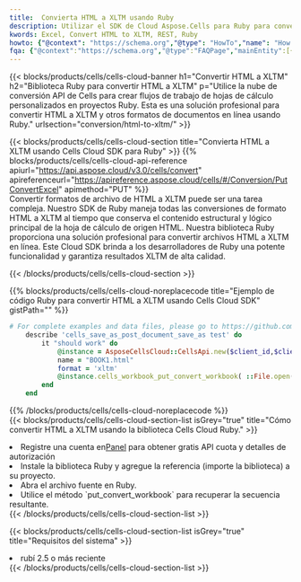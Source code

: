 ```yaml
---
title:  Convierta HTML a XLTM usando Ruby
description: Utilizar el SDK de Cloud Aspose.Cells para Ruby para convertir un archivo de formato HTML a un archivo de formato XLTM.
kwords: Excel, Convert HTML to XLTM, REST, Ruby
howto: {"@context": "https://schema.org","@type": "HowTo","name": "How to convert HTML to XLTM using the Cells Cloud Ruby library.","description": "How to convert HTML to XLTM using the Cells Cloud Ruby library.","image": {"@type": "ImageObject"},"url": "/ruby/conversion/html-to-xltm/","step": [{ "@type": "HowToStep","name": "How to convert HTML to XLTM using the Cells Cloud Ruby library. step 1", "image": {"@type": "ImageObject",},"url": "/ruby/conversion/html-to-xltm/","text": "Register an account at <a href='https://dashboard.aspose.cloud/'>Dashboard</a> to get free API quota & authorization details",},{ "@type": "HowToStep","name": "How to convert HTML to XLTM using the Cells Cloud Ruby library. step 1", "image": {"@type": "ImageObject",},"url": "/ruby/conversion/html-to-xltm/","text": "Install Ruby library and add the reference (import the library) to your project.",},{ "@type": "HowToStep","name": "How to convert HTML to XLTM using the Cells Cloud Ruby library. step 1", "image": {"@type": "ImageObject",},"url": "/ruby/conversion/html-to-xltm/","text": "Open the source file in Ruby.",},{ "@type": "HowToStep","name": "How to convert HTML to XLTM using the Cells Cloud Ruby library. step 1", "image": {"@type": "ImageObject",},"url": "/ruby/conversion/html-to-xltm/","text": "Use the `put_convert_workbook` method to retrieve the resulting stream.",}, ],"supply": {"@type": "HowToSupply","name": "document"},"tool": [{"@type": "HowToTool","name": "RubyMine, Visual Studio Code, Aptana Studio, NetBeans"},{"@type": "HowToTool","name": "Aspose Cells"}],"totalTime": "PT6M"}
fqa: {"@context":"https://schema.org","@type":"FAQPage","mainEntity":[{"@type":"Question","name":"Why convert file formats in C# using REST API?","acceptedAnswer":{"@type":"Answer","text":"Documents are encoded in many ways, and some files may be incompatible with the software you use. To open and read such files, just convert them to appropriate file formats.<br/><ol><li>Install .NET SDK and add the reference (import the library) to your project.</li><li>Open the source file in C# using REST API.</li><li>Call the PutConvertWorkbookRequest() method, passing an output filename with required extension.</li><li>Get the result of conversion as a separate file.</li></ol>"}},{"@type":"Question","name":"What file formats can I convert with your C# library?","acceptedAnswer":{"@type":"Answer","text":"We support a variety of file formats for conversion using .NET library, including XLSX, Excel, xls , PDF, CSV, HTML, Markdown, XML, PNG, JPG, TIFF, Json, TXT and many more."}},{"@type":"Question","name":"What is the maximum allowed file size for conversion using this .NET library?","acceptedAnswer":{"@type":"Answer","text":"There are no file size limits for format conversions using .NET library."}}]}
---
```

{{< blocks/products/cells/cells-cloud-banner h1="Convertir HTML a XLTM" h2="Biblioteca Ruby para convertir HTML a XLTM" p="Utilice la nube de conversión API de Cells para crear flujos de trabajo de hojas de cálculo personalizados en proyectos Ruby. Esta es una solución profesional para convertir HTML a XLTM y otros formatos de documentos en línea usando Ruby." urlsection="conversion/html-to-xltm/" >}}

{{< blocks/products/cells/cells-cloud-section title="Convierta HTML a XLTM usando Cells Cloud SDK para Ruby" >}}
{{% blocks/products/cells/cells-cloud-api-reference apiurl="https://api.aspose.cloud/v3.0/cells/convert" apireferenceurl="https://apireference.aspose.cloud/cells/#/Conversion/PutConvertExcel" apimethod="PUT" %}}
<br/>
Convertir formatos de archivo de HTML a XLTM puede ser una tarea compleja. Nuestro SDK de Ruby maneja todas las conversiones de formato HTML a XLTM al tiempo que conserva el contenido estructural y lógico principal de la hoja de cálculo de origen HTML. Nuestra biblioteca Ruby proporciona una solución profesional para convertir archivos HTML a XLTM en línea. Este Cloud SDK brinda a los desarrolladores de Ruby una potente funcionalidad y garantiza resultados XLTM de alta calidad.

{{< /blocks/products/cells/cells-cloud-section >}}

{{% blocks/products/cells/cells-cloud-noreplacecode title="Ejemplo de código Ruby para convertir HTML a XLTM usando Cells Cloud SDK" gistPath="" %}}
 
```ruby
# For complete examples and data files, please go to https://github.com/aspose-cells-cloud/aspose-cells-cloud-ruby/
    describe 'cells_save_as_post_document_save_as test' do
        it "should work" do
            @instance = AsposeCellsCloud::CellsApi.new($client_id,$client_secret,"v3.0","https://api.aspose.cloud/")
            name = "BOOK1.html"
            format = 'xltm'
            @instance.cells_workbook_put_convert_workbook( ::File.open(File.expand_path("data/"+name),"r")  {|io| io.read(io.size) },{:format=>format})     
        end
    end
```
 
{{% /blocks/products/cells/cells-cloud-noreplacecode %}}
<br/>
{{< blocks/products/cells/cells-cloud-section-list isGrey="true" title="Cómo convertir HTML a XLTM usando la biblioteca Cells Cloud Ruby." >}}
<li> Registre una cuenta en<a href="https://dashboard.aspose.cloud/">Panel</a> para obtener gratis API cuota y detalles de autorización</li>
<li>Instale la biblioteca Ruby y agregue la referencia (importe la biblioteca) a su proyecto.</li>
<li>Abra el archivo fuente en Ruby.</li>
<li>Utilice el método `put_convert_workbook` para recuperar la secuencia resultante.</li>
{{< /blocks/products/cells/cells-cloud-section-list >}}

{{< blocks/products/cells/cells-cloud-section-list isGrey="true" title="Requisitos del sistema" >}}
<li>rubí 2.5 o más reciente</li>
{{< /blocks/products/cells/cells-cloud-section-list >}}
